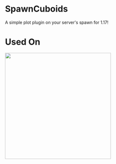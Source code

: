 # SpawnCuboids
A simple plot plugin on your server's spawn for 1.17!

# Used On
<img src="https://cdn.discordapp.com/attachments/855011517766697001/857656153223331851/reklama-poprawka2.png" width=350>
